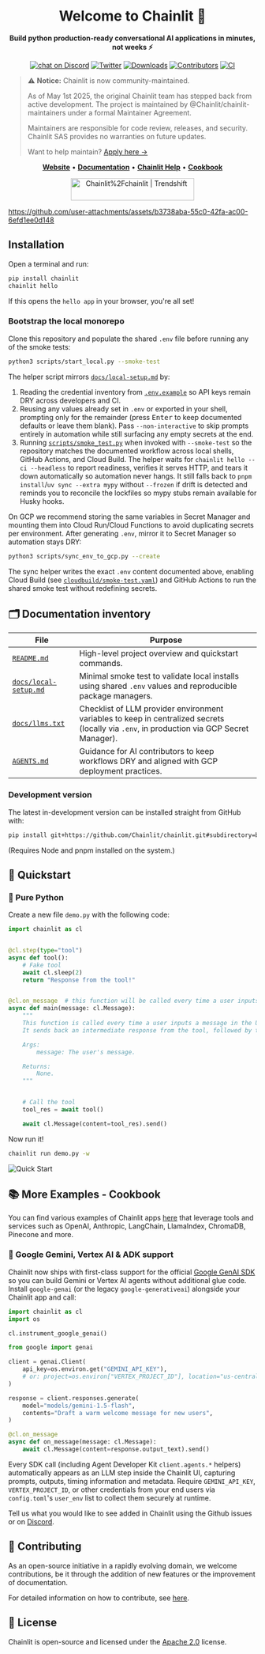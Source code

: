 <h1 align="center">Welcome to Chainlit 👋</h1>

<p align="center">
<b>Build python production-ready conversational AI applications in minutes, not weeks ⚡️</b>

</p>
<p align="center">
   <a href="https://discord.gg/k73SQ3FyUh" target="_blank">
   <img src="https://img.shields.io/discord/1088038867602526210?logo=discord&labelColor=%20%235462eb&logoColor=%20%23f5f5f5&color=%20%235462eb"
      alt="chat on Discord"></a>
    <a href="https://twitter.com/chainlit_io" rel="nofollow"><img alt="Twitter" src="https://img.shields.io/twitter/url/https/twitter.com/chainlit_io.svg?style=social&label=Follow%20%40chainlit_io" style="max-width:100%;"></a>
    <a href="https://pypistats.org/packages/chainlit" rel="nofollow"><img alt="Downloads" src="https://img.shields.io/pypi/dm/chainlit" style="max-width:100%;"></a>
        <a href="https://github.com/chainlit/chainlit/graphs/contributors" rel="nofollow"><img alt="Contributors" src="https://img.shields.io/github/contributors/chainlit/chainlit" style="max-width:100%;"></a>
    <a href="https://github.com/Chainlit/chainlit/actions/workflows/ci.yaml" rel="nofollow"><img alt="CI" src="https://github.com/Chainlit/chainlit/actions/workflows/ci.yaml/badge.svg" style="max-width:100%;"></a>
</p>

> ⚠️ **Notice:** Chainlit is now community-maintained.
>
> As of May 1st 2025, the original Chainlit team has stepped back from active development. The project is maintained by @Chainlit/chainlit-maintainers under a formal Maintainer Agreement.
>
> Maintainers are responsible for code review, releases, and security.  
> Chainlit SAS provides no warranties on future updates.
>
> Want to help maintain? [Apply here →](https://docs.google.com/forms/d/e/1FAIpQLSf6CllNWnKBnDIoj0m-DnHU6b0dj8HYFGixKy-_qNi_rD4iNA/viewform)

<p align="center">
    <a href="https://chainlit.io"><b>Website</b></a>  •  
    <a href="https://docs.chainlit.io"><b>Documentation</b></a>  •  
    <a href="https://help.chainlit.io"><b>Chainlit Help</b></a>  •  
    <a href="https://github.com/Chainlit/cookbook"><b>Cookbook</b></a>
</p>

<p align="center">
    <a href="https://trendshift.io/repositories/6708" target="_blank"><img src="https://trendshift.io/api/badge/repositories/6708" alt="Chainlit%2Fchainlit | Trendshift" style="width: 250px; height: 45px;" width="250" height="45"/></a>
</p>

https://github.com/user-attachments/assets/b3738aba-55c0-42fa-ac00-6efd1ee0d148


## Installation

Open a terminal and run:

```sh
pip install chainlit
chainlit hello
```

If this opens the `hello app` in your browser, you're all set!


### Bootstrap the local monorepo

Clone this repository and populate the shared `.env` file before running any of the smoke tests:

```sh
python3 scripts/start_local.py --smoke-test
```

The helper script mirrors [`docs/local-setup.md`](../docs/local-setup.md) by:

1. Reading the credential inventory from [`.env.example`](../.env.example) so API keys remain DRY across developers and CI.
2. Reusing any values already set in `.env` or exported in your shell, prompting only for the remainder (press <kbd>Enter</kbd> to keep documented defaults or leave them blank). Pass `--non-interactive` to skip prompts entirely in automation while still surfacing any empty secrets at the end.
3. Running [`scripts/smoke_test.py`](../scripts/smoke_test.py) when invoked with `--smoke-test` so the repository matches the documented workflow across local shells, GitHub Actions, and Cloud Build. The helper waits for `chainlit hello --ci --headless` to report readiness, verifies it serves HTTP, and tears it down automatically so automation never hangs. It still falls back to `pnpm install`/`uv sync --extra mypy` without `--frozen` if drift is detected and reminds you to reconcile the lockfiles so mypy stubs remain available for Husky hooks.

On GCP we recommend storing the same variables in Secret Manager and mounting them into Cloud Run/Cloud Functions to avoid duplicating secrets per environment. After generating `.env`, mirror it to Secret Manager so automation stays DRY:

```sh
python3 scripts/sync_env_to_gcp.py --create
```

The sync helper writes the exact `.env` content documented above, enabling Cloud Build (see [`cloudbuild/smoke-test.yaml`](../cloudbuild/smoke-test.yaml)) and GitHub Actions to run the shared smoke test without redefining secrets.

## 🗂️ Documentation inventory

| File | Purpose |
| --- | --- |
| [`README.md`](../README.md) | High-level project overview and quickstart commands. |
| [`docs/local-setup.md`](../docs/local-setup.md) | Minimal smoke test to validate local installs using shared `.env` values and reproducible package managers. |
| [`docs/llms.txt`](../docs/llms.txt) | Checklist of LLM provider environment variables to keep in centralized secrets (locally via `.env`, in production via GCP Secret Manager). |
| [`AGENTS.md`](../AGENTS.md) | Guidance for AI contributors to keep workflows DRY and aligned with GCP deployment practices. |

### Development version

The latest in-development version can be installed straight from GitHub with:

```sh
pip install git+https://github.com/Chainlit/chainlit.git#subdirectory=backend/
```

(Requires Node and pnpm installed on the system.)

## 🚀 Quickstart

### 🐍 Pure Python

Create a new file `demo.py` with the following code:

```python
import chainlit as cl


@cl.step(type="tool")
async def tool():
    # Fake tool
    await cl.sleep(2)
    return "Response from the tool!"


@cl.on_message  # this function will be called every time a user inputs a message in the UI
async def main(message: cl.Message):
    """
    This function is called every time a user inputs a message in the UI.
    It sends back an intermediate response from the tool, followed by the final answer.

    Args:
        message: The user's message.

    Returns:
        None.
    """


    # Call the tool
    tool_res = await tool()

    await cl.Message(content=tool_res).send()
```

Now run it!

```sh
chainlit run demo.py -w
```

<img src="/images/quick-start.png" alt="Quick Start"></img>

## 📚 More Examples - Cookbook

You can find various examples of Chainlit apps [here](https://github.com/Chainlit/cookbook) that leverage tools and services such as OpenAI, Anthropiс, LangChain, LlamaIndex, ChromaDB, Pinecone and more.

### 🌟 Google Gemini, Vertex AI & ADK support

Chainlit now ships with first-class support for the official [Google GenAI SDK](https://ai.google.dev/gemini-api/docs) so you can build Gemini or Vertex AI agents without additional glue code. Install `google-genai` (or the legacy `google-generativeai`) alongside your Chainlit app and call:

```python
import chainlit as cl
import os

cl.instrument_google_genai()

from google import genai

client = genai.Client(
    api_key=os.environ.get("GEMINI_API_KEY"),
    # or: project=os.environ["VERTEX_PROJECT_ID"], location="us-central1"
)

response = client.responses.generate(
    model="models/gemini-1.5-flash",
    contents="Draft a warm welcome message for new users",
)

@cl.on_message
async def on_message(message: cl.Message):
    await cl.Message(content=response.output_text).send()
```

Every SDK call (including Agent Developer Kit `client.agents.*` helpers) automatically appears as an LLM step inside the Chainlit UI, capturing prompts, outputs, timing information and metadata. Require `GEMINI_API_KEY`, `VERTEX_PROJECT_ID`, or other credentials from your end users via `config.toml`'s `user_env` list to collect them securely at runtime.

Tell us what you would like to see added in Chainlit using the Github issues or on [Discord](https://discord.gg/k73SQ3FyUh).

## 💁 Contributing

As an open-source initiative in a rapidly evolving domain, we welcome contributions, be it through the addition of new features or the improvement of documentation.

For detailed information on how to contribute, see [here](/CONTRIBUTING.md).

## 📃 License

Chainlit is open-source and licensed under the [Apache 2.0](LICENSE) license.
